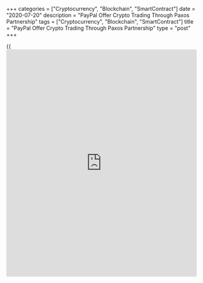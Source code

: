 +++
categories = ["Cryptocurrency", "Blockchain", "SmartContract"]
date = "2020-07-20"
description = "PayPal Offer Crypto Trading Through Paxos Partnership"
tags = ["Cryptocurrency", "Blockchain", "SmartContract"]
title = "PayPal Offer Crypto Trading Through Paxos Partnership"
type = "post"
+++

{{<iframe id="large-banner" src="https://www.bounty.group/#slide=10.0" width="100%" height="600" scrolling="no" style="border: 0px solid rgb(216, 221, 230); border-radius: 3px;">}}

Digital payments giant PayPal reportedly plans to facilitate
cryptocurrency trading through a new partnership with stablecoin
operator Paxos. Industry [news](https://www.letsplayfx.com/blog/forex-news-website/) outlet Coindesk reported on July 20 that
PayPal plans to introduce crypto trading through Paxos’ new brokerage
service. As of press time, it is unclear which crypto assets will be
supported by PayPal.

![PayPal Offer Crypto Trading Through Paxos Partnership][1]

The report follows the July 15 announcement of Paxos’ launch of a crypto
brokerage that enables other firms to integrate crypto trading
functionalities. The service can be used through a simple application
programming interface integration and also manages regulatory
compliance. According to Coindesk, PayPal will use this new service to
deliver its crypto trading features.

The entrance of PayPal into the digital currencies space would signal a
major development for the cryptocurrency industry. The payments giant
was previously a member of the Libra Association — the governing council
for Facebook’s proposed stablecoin. However, following a wave of
skepticism from the public and regulators alike, PayPal withdrew from
the body in October 2019.

_Source:[FXPro][2]_

   1. /files/downloads/5/0/3/503fede7448440e77bedc3e6875310da_eeaaa8e526f39f2bf426bdb7c401b513.png
   2. /geturl/index/d6c5c1c46cb0ce52a4ae9a01e40a6c725949e252/